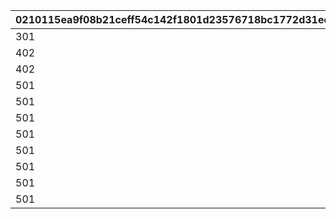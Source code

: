 |0210115ea9f08b21ceff54c142f1801d23576718bc1772d31ecda7af96d3ce40|d7fd609424d54330c8e3d1dddaf803326b26b5e21fee70c301d4896072429620|815b05bafb47d1675a86aab6c0820259205fcbc9daa6a0727199838c4b303ba8|f27320960c8ada674596af5039f9be8430d2ca4f4b39fd6acc6fea029f343a4c|447213df390a704f842062c3768a9269eec8b136efb36f460796c4459595bdfb|13952c00046e6c65bcb778dff7864f73a0a1216615ff1c5bf66d5f14ca58c1eb|
| --- | --- | --- | --- | --- | --- |
|301|102013011|10201|1|5201087|1|
|402|102014021|10201|1|5201081|1|
|402|102014022|10201|0|5201082|101|
|501|102015011|10201|1|5201066|1|
|501|102015012|10201|2|5201067|1|
|501|102015013|10201|3|5201068|1|
|501|102015014|10201|4|5201069|1|
|501|102015015|10201|5|5201070|1|
|501|102015016|10201|6|5201071|1|
|501|102015017|10201|7|5201072|1|
|501|102015018|10201|8|5201073|1|